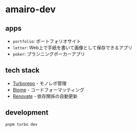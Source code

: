 # amairo-dev

## apps

- `portfolio`: ポートフォリオサイト
- `letter`: Web上で手紙を書いて画像として保存できるアプリ
- `poker`: プランニングポーカーアプリ

## tech stack

- [Turborepo](https://turborepo.org/) - モノレポ管理
- [Biome](https://biomejs.dev/) - コードフォーマッティング
- [Renovate](https://docs.renovatebot.com/) - 依存関係の自動更新

## development

```bash
pnpm turbo dev
```
